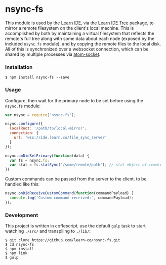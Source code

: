 # nsync-fs
This module is used by the [Learn IDE](https://github.com/learn-co/learn-ide), via the [Learn IDE Tree](https://github.com/learn-co/learn-ide-tree) package, to mirror a remote filesystem on the client's local machine. This is accomplished by both by maintaining a virtual filesystem that reflects the remote's full tree along with some data about each node (exposed by the included `nsync.fs` module), and by copying the remote files to the local disk. All of this is synchronized over a websocket connection, which can be shared by multiple processes via [atom-socket](https://github.com/learn-co/nsync-fs).

### Installation
```shell
$ npm install nsync-fs --save
```

### Usage
Configure, then wait for the primary node to be set before using the `nsync.fs` module:
```javascript
var nsync = require('nsync-fs');

nsync.configure({
  localRoot: '/path/to/local-mirror',
  connection: {
    url: 'wss://ide.learn.co/file_sync_server'
  }
});

nsync.onDidSetPrimary(function(data) {
  var fs = nsync.fs; 
  var stat = fs.statSync('/some/remote/path'); // stat object of remote path
})
```

Custom commands can be passed from the server to the client, to be handled like this:
```javascript
nsync.onDidReceiveCustomCommand(function(commandPayload) {
  console.log('Custom command received:', commandPayload);
});
```

### Development
This project is written in coffescript, use the default `gulp` task to start watching `./src/` and transpiling to `./lib/`:
```shell
$ git clone https://github.com/learn-co/nsync-fs.git
$ cd nsync-fs
$ npm install
$ npm link
$ gulp
```
